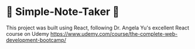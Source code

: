 # 📝 Simple-Note-Taker 📝

This project was built using React, following Dr. Angela Yu's excellent React course on Udemy https://www.udemy.com/course/the-complete-web-development-bootcamp/
